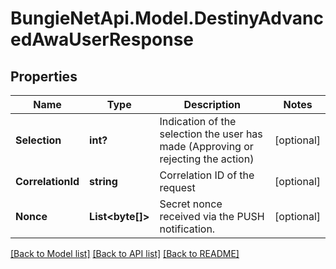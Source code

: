 # BungieNetApi.Model.DestinyAdvancedAwaUserResponse
## Properties

Name | Type | Description | Notes
------------ | ------------- | ------------- | -------------
**Selection** | **int?** | Indication of the selection the user has made (Approving or rejecting the action) | [optional] 
**CorrelationId** | **string** | Correlation ID of the request | [optional] 
**Nonce** | **List<byte[]>** | Secret nonce received via the PUSH notification. | [optional] 

[[Back to Model list]](../README.md#documentation-for-models) [[Back to API list]](../README.md#documentation-for-api-endpoints) [[Back to README]](../README.md)

